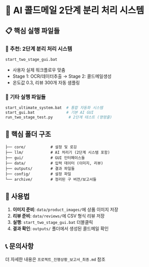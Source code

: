 # 🎯 AI 콜드메일 2단계 분리 처리 시스템

## 📋 핵심 실행 파일들

### 🌟 **추천: 2단계 분리 처리 시스템**
```bash
start_two_stage_gui.bat
```
- 사용자 실제 워크플로우 맞춤
- Stage 1: OCR/데이터추출 → Stage 2: 콜드메일생성
- 온도값 0.3, 리뷰 300개 자동 샘플링

### 🔧 **기타 실행 파일들**
```bash
start_ultimate_system.bat  # 통합 자동화 시스템
start_gui.bat              # 기본 AI GUI
run_two_stage_test.py       # 2단계 테스트 (명령줄)
```

## 📁 **핵심 폴더 구조**

```
├── core/           # 설정 및 로깅
├── llm/            # AI 처리기 (2단계 시스템 포함)
├── gui/            # GUI 인터페이스들
├── data/           # 입력 데이터 (이미지, 리뷰)
├── outputs/        # 결과 파일들
├── config/         # 설정 파일
└── archive/        # 정리된 구 버전/보고서들
```

## 🚀 **사용법**

1. **이미지 준비**: `data/product_images/`에 상품 이미지 저장
2. **리뷰 준비**: `data/reviews/`에 CSV 형식 리뷰 저장
3. **실행**: `start_two_stage_gui.bat` 더블클릭
4. **결과 확인**: `outputs/` 폴더에서 생성된 콜드메일 확인

## 📞 **문의사항**

더 자세한 내용은 `프로젝트_진행상황_보고서_최종.md` 참조